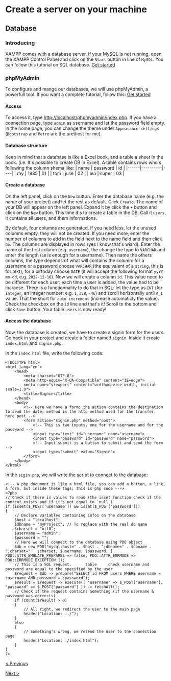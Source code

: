 # Create a server on your machine
## Database
### Introducing
XAMPP comes with a database server. If your MySQL is not running, open the XAMPP Control Panel and click on the `Start` button in line of `MySQL`. You can follow this tutorial on SQL database. [Get started](../sql/Get%20started/)

### phpMyAdmin
To configure and mange our databases, we will use phpMyAdmin, a powerfull tool. If you want a complete tutorial, follow this: [Get started](../sql/phpMyAdmin/Get%20started/)

#### Access
To access it, type [http://localhost/phpmyadmin/index.php](http://localhost/phpmyadmin/index.php). If you have a connection page, type `admin` as username and let the password field empty. In the home page, you can change the theme under `Appearance settings` (`Bootstrap` and `Metro` are the prettiest for me).

#### Database structure
Keep in mind that a database is like a Excel book, and a table a sheet in the book. (i.e. It's possible to create DB in Excel). A table contains rows who's following the column shema like:
| name | password | id |
|------|----------|----|
| ray  | 1985     | 01 |
| tom  | julie    | 02 |
| lea  | super    | 03 |

#### Create a database
On the left panel, click on the `New` button. Enter the database name (e.g. the name of your project) and let the rest as default. Click `Create`. The name of your DB will appear on the left panel. Expand it by click the `+` button and click on the `New` button. This time it's to create a table in the DB. Call it `users`, it contains all users, and them informations.

By default, four columns are generated. If you need less, let the unused columns empty, they will not be created. If you need more, enter the number of columns to add in the field next to the name field and then click `Go`. The columns are displayed in rows (yes I know that's wiard). Enter the name of the first column (e.g. `username`), the change the type to `VARCHAR` and enter the length (`50` is enough for a username). Then name the others columns, the type depends of what will contains the column: for a username or a password choose `VARCHAR` (the equivalent of a `string`, this is for text), for a birthday choose `DATE` (it will accept the following format `yyYY-mm-dd`, e.g. `2022-12-10`). Now we will create a column `id`. This value need to be different for each user: each time a user is added, the value had to be incraese. There is a functionnality to do that in SQL: let the type as `INT` (for `integer`, an integer number: e.g. `1`, `358`, `-46`) and scroll horizontally until `A_I` value. That the short for `auto increment` (increase automaticly the value). Check the checkbox on the `id` line and that's it! Scroll to the bottom and click `Save` button. Your table `users` is now ready!

#### Access the database
Now, the database is created, we have to create a signin form for the users. Go back in your project and create a folder named `signin`. Inside it create `index.html` and `signin.php`.

In the `index.html` file, write the following code:
```
<!DOCTYPE html>
<html lang="en">
    <head>
        <meta charset="UTF-8">
        <meta http-equiv="X-UA-Compatible" content="IE=edge">
        <meta name="viewport" content="width=device-width, initial-scale=1.0">
        <title>Signin</title>
    </head>
    <body>
        <!-- Here we have a form: the action contains the destination to send the date; method is the http method used for the transfer, here post -->
        <form action="signin.php" method="post">
            <!-- This is two inputs, one for the username and for the password -->
            <input type="text" id="username" name="username">
            <input type="password" id="password" name="password">
            <!-- Input submit is a button to submit and send the form -->
            <input type="submit" value="Signin">
        </form>
    </body>
</html>
```

In the `sigin.php`, we will write the script to connect to the database:
```
<!-- A php document is like a html file, you can add a button, a link, a form, but inside these tags, this is php code --->
<?php
// Check if there is values to read (the isset function check if the content exists and if it's not equal to `null`)
if (isset($_POST['username']) && isset($_POST['password']))
{
    // Declare variables containing infos on the database
    $host = "localhost";
    $dbname = "myProject"; // To replace with the real db name
    $charset = "utf8";
    $username = "admin";
    $password = "";
    // Here we will connect to the database using PDO object
    $db = new PDO("mysql:host=" . $host . ";dbname=" . $dbname . ";charset=" . $charset, $username, $password, [ PDO::ATTR_EMULATE_PREPARES => false, PDO::ATTR_ERRMODE => PDO::ERRMODE_EXCEPTION ]);
    // This is a SQL request.      table     check username and password are equal to the specified by the user
    $request = $db -> prepare("SELECT id FROM users WHERE username = :username AND password = :password");
    $result = $request -> execute([ "username" => $_POST["username"], "password" => $_POST["password"] ]) -> fetchAll();
    // Check if the request contains something (if the username & password was corrects)
    if (count($result) > 0)
    {
        // All right, we redirect the user to the main page
        header("Location: ../");
    }
    else
    {
        // Something's wrong, we resend the user to the connection page
        header("Location: ./index.html");
    }
}
?>
```

[< Previous](./3.Configuration.md)

[Next >](about:blank)